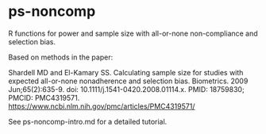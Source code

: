 # ps-noncomp
R functions for power and sample size with all-or-none non-compliance and selection bias.  

Based on methods in the paper:   

Shardell MD and El-Kamary SS. Calculating sample size for studies with expected all-or-none nonadherence and selection bias. Biometrics. 2009 Jun;65(2):635-9. doi: 10.1111/j.1541-0420.2008.01114.x. PMID: 18759830; PMCID: PMC4319571. https://www.ncbi.nlm.nih.gov/pmc/articles/PMC4319571/   

See ps-noncomp-intro.md for a detailed tutorial.
